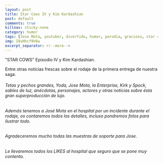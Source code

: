 ```yaml
---
layout: post
title: Star Cows IV y Kim Kardashian
post: default
comments: true
killnav: sticky-none
category: humor
tags: [Jose Mota, youtuber, divertido, humor, parodia, gracioso, star cows, Kim Kardashian]
img: I8vHhcf9V6w
excerpt_separator: <!--more-->
---
```


"STAR COWS" Episodio IV y Kim Kardashian.

Entre otras notícias frescas sobre el rodaje de la primera entrega de nuestra saga.


<!--more-->


###### Tetas y pechos grandes, Yoda, Jose Mota, la Enterprise, Kirk y Spock, sables de luz, anécdotas, personajes, actores y otras notícias sobre ésta gran superproducción de lujo.

###### Además tenemos a José Mota en el hospital por un incidente durante el rodaje, os contaremos todos los detalles, incluso pondremos fotos para ilustrar todo. 

###### Agradeceremos mucho todas las muestras de soporte para Jose.

###### Le llevaremos todos los LIKES al hospital que seguro que se pone muy contento.